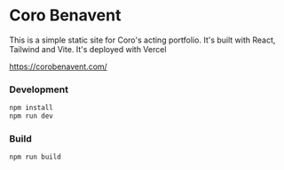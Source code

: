 # Coro Benavent 
This is a simple static site for Coro's acting portfolio. It's built with React, Tailwind and Vite. It's deployed with Vercel 

https://corobenavent.com/

### Development
```bash
npm install
npm run dev
```

### Build
```bash
npm run build
```

